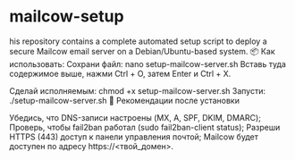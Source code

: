 # mailcow-setup
his repository contains a complete automated setup script to deploy a secure Mailcow email server on a Debian/Ubuntu-based system.
📦 Как использовать:
Сохрани файл:
nano setup-mailcow-server.sh
Вставь туда содержимое выше, нажми Ctrl + O, затем Enter и Ctrl + X.

Сделай исполняемым:
chmod +x setup-mailcow-server.sh
Запусти:
./setup-mailcow-server.sh
🔐 Рекомендации после установки

Убедись, что DNS-записи настроены (MX, A, SPF, DKIM, DMARC);
Проверь, чтобы fail2ban работал (sudo fail2ban-client status);
Разреши HTTPS (443) доступ к панели управления почтой;
Mailcow будет доступен по адресу https://<твой_домен>.

